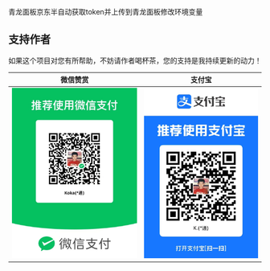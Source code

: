 青龙面板京东半自动获取token并上传到青龙面板修改环境变量

## 支持作者

如果这个项目对您有所帮助，不妨请作者喝杯茶，您的支持是我持续更新的动力！

| 微信赞赏 | 支付宝 |
| :---: | :---: |
| ![微信赞赏码](about/wx.jpg) | ![支付宝收款码](about/zfb.jpg) |